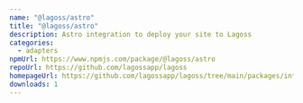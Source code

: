 ```yaml
---
name: "@lagoss/astro"
title: "@lagoss/astro"
description: Astro integration to deploy your site to Lagoss
categories:
  - adapters
npmUrl: https://www.npmjs.com/package/@lagoss/astro
repoUrl: https://github.com/lagossapp/lagoss
homepageUrl: https://github.com/lagossapp/lagoss/tree/main/packages/integrations/astro
downloads: 1
---
```

